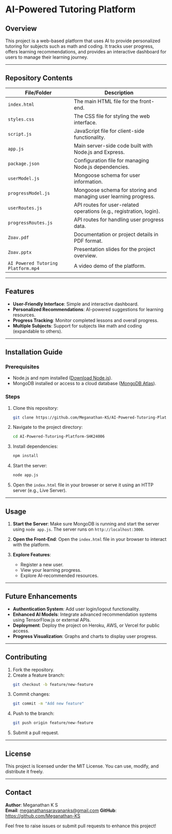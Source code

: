 # AI-Powered Tutoring Platform

## Overview

This project is a web-based platform that uses AI to provide personalized tutoring for subjects such as math and coding. It tracks user progress, offers learning recommendations, and provides an interactive dashboard for users to manage their learning journey.

---

## Repository Contents

| File/Folder         | Description                                                                 |
|---------------------|-----------------------------------------------------------------------------|
| `index.html`        | The main HTML file for the front-end.                                       |
| `styles.css`        | The CSS file for styling the web interface.                                |
| `script.js`         | JavaScript file for client-side functionality.                             |
| `app.js`            | Main server-side code built with Node.js and Express.                      |
| `package.json`      | Configuration file for managing Node.js dependencies.                      |
| `userModel.js`      | Mongoose schema for user information.                                      |
| `progressModel.js`  | Mongoose schema for storing and managing user learning progress.           |
| `userRoutes.js`     | API routes for user-related operations (e.g., registration, login).        |
| `progressRoutes.js` | API routes for handling user progress data.                                |
| `Zoav.pdf`          | Documentation or project details in PDF format.                           |
| `Zoav.pptx`         | Presentation slides for the project overview.                              |
| `AI Powered Tutoring Platform.mp4` | A video demo of the platform.              |

---

## Features

- **User-Friendly Interface**: Simple and interactive dashboard.
- **Personalized Recommendations**: AI-powered suggestions for learning resources.
- **Progress Tracking**: Monitor completed lessons and overall progress.
- **Multiple Subjects**: Support for subjects like math and coding (expandable to others).

---

## Installation Guide

### Prerequisites
- Node.js and npm installed ([Download Node.js](https://nodejs.org/)).
- MongoDB installed or access to a cloud database ([MongoDB Atlas](https://www.mongodb.com/atlas)).

### Steps
1. Clone this repository:
   ```bash
   git clone https://github.com/Meganathan-KS/AI-Powered-Tutoring-Platform-SHK24006.git
   ```
2. Navigate to the project directory:
   ```bash
   cd AI-Powered-Tutoring-Platform-SHK24006
   ```
3. Install dependencies:
   ```bash
   npm install
   ```
4. Start the server:
   ```bash
   node app.js
   ```
5. Open the `index.html` file in your browser or serve it using an HTTP server (e.g., Live Server).

---

## Usage

1. **Start the Server**:
   Make sure MongoDB is running and start the server using `node app.js`. The server runs on `http://localhost:3000`.

2. **Open the Front-End**:
   Open the `index.html` file in your browser to interact with the platform.

3. **Explore Features**:
   - Register a new user.
   - View your learning progress.
   - Explore AI-recommended resources.

---

## Future Enhancements

- **Authentication System**: Add user login/logout functionality.
- **Enhanced AI Models**: Integrate advanced recommendation systems using TensorFlow.js or external APIs.
- **Deployment**: Deploy the project on Heroku, AWS, or Vercel for public access.
- **Progress Visualization**: Graphs and charts to display user progress.

---

## Contributing

1. Fork the repository.
2. Create a feature branch:
   ```bash
   git checkout -b feature/new-feature
   ```
3. Commit changes:
   ```bash
   git commit -m "Add new feature"
   ```
4. Push to the branch:
   ```bash
   git push origin feature/new-feature
   ```
5. Submit a pull request.

---

## License

This project is licensed under the MIT License. You can use, modify, and distribute it freely.

---

## Contact

**Author**: Meganathan K S  
**Email**: meganathansaravananks@gmail.com 
**GitHub**: https://github.com/Meganathan-KS

Feel free to raise issues or submit pull requests to enhance this project!
```
